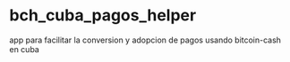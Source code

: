 # bch_cuba_pagos_helper
app para facilitar la conversion y adopcion de pagos usando bitcoin-cash en cuba
